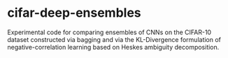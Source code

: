 # cifar-deep-ensembles

Experimental code for comparing ensembles of CNNs on the CIFAR-10 dataset constructed via bagging and via the KL-Divergence formulation of negative-correlation learning based on Heskes ambiguity decomposition.
